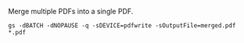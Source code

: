 Merge multiple PDFs into a single PDF.

```
gs -dBATCH -dNOPAUSE -q -sDEVICE=pdfwrite -sOutputFile=merged.pdf *.pdf
```
